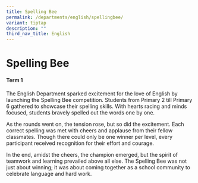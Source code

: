 ```yaml
---
title: Spelling Bee
permalink: /departments/english/spellingbee/
variant: tiptap
description: ""
third_nav_title: English
---
```

<h1>Spelling Bee </h1>
<h4>Term 1 </h4>
<p>The English Department sparked excitement for the love of English by launching
the Spelling Bee competition. Students from Primary 2 till Primary 6 gathered
to showcase their spelling skills. With hearts racing and minds focused,
students bravely spelled out the words one by one.</p>
<p>As the rounds went on, the tension rose, but so did the excitement. Each
correct spelling was met with cheers and applause from their fellow classmates.
Though there could only be one winner per level, every participant received
recognition for their effort and courage.</p>
<p>In the end, amidst the cheers, the champion emerged, but the spirit of
teamwork and learning prevailed above all else. The Spelling Bee was not
just about winning; it was about coming together as a school community
to celebrate language and hard work.</p>
<p></p>
<p></p>